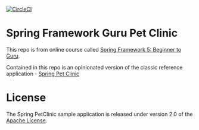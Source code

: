 [![CircleCI](https://circleci.com/gh/johnsales/sfg-pet-clinic.svg?style=svg)](https://circleci.com/gh/johnsales/sfg-pet-clinic)

# Spring Framework Guru Pet Clinic

This repo is from online course called [Spring Framework 5: Beginner to Guru](https://www.udemy.com/spring-framework-5-beginner-to-guru/?couponCode=GITHUB_SFGPETCLINIC).

Contained in this repo is an opinionated version of the classic reference application - [Spring Pet Clinic](https://github.com/spring-projects/spring-petclinic)



# License

The Spring PetClinic sample application is released under version 2.0 of the [Apache License](http://www.apache.org/licenses/LICENSE-2.0).
